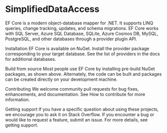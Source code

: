 # SimplifiedDataAccess
EF Core is a modern object-database mapper for .NET. It supports LINQ queries, change tracking, updates, and schema migrations. EF Core works with SQL Server, Azure SQL Database, SQLite, Azure Cosmos DB, MySQL, PostgreSQL, and other databases through a provider plugin API.

Installation
EF Core is available on NuGet. Install the provider package corresponding to your target database. See the list of providers in the docs for additional databases.

Build from source
Most people use EF Core by installing pre-build NuGet packages, as shown above. Alternately, the code can be built and packages can be created directly on your development machine.

Contributing
We welcome community pull requests for bug fixes, enhancements, and documentation. See How to contribute for more information.

Getting support
If you have a specific question about using these projects, we encourage you to ask it on Stack Overflow. If you encounter a bug or would like to request a feature, submit an issue. For more details, see getting support.
